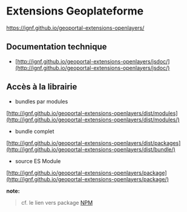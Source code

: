# Extensions Geoplateforme

<https://ignf.github.io/geoportal-extensions-openlayers/>

## Documentation technique

* [http://ignf.github.io/geoportal-extensions-openlayers/jsdoc/](http://ignf.github.io/geoportal-extensions-openlayers/jsdoc/)
  
## Accès à la librairie

* bundles par modules

[http://ignf.github.io/geoportal-extensions-openlayers/dist/modules](http://ignf.github.io/geoportal-extensions-openlayers/dist/modules/)

* bundle complet

[http://ignf.github.io/geoportal-extensions-openlayers/dist/packages](http://ignf.github.io/geoportal-extensions-openlayers/dist/bundle/)

* source ES Module

[http://ignf.github.io/geoportal-extensions-openlayers/package](http://ignf.github.io/geoportal-extensions-openlayers/package/)

**note:**
> cf. le lien vers package [NPM](https://www.npmjs.com/package/geoportal-extensions-openlayers)